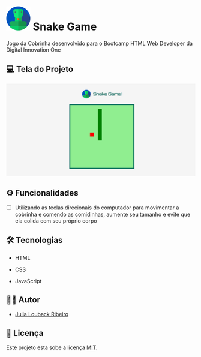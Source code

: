 # <img src="img\snake.png" style="zoom:25%;" /> Snake Game 



 Jogo da Cobrinha desenvolvido para o Bootcamp HTML Web Developer da Digital Innovation One



## 💻 Tela do Projeto

![tela](img\tela.jpg)



 ## ⚙ Funcionalidades

- [ ] Utilizando as teclas direcionais do computador para movimentar a cobrinha e comendo as comidinhas, aumente seu tamanho e evite que ela colida com seu próprio corpo

  


## 🛠 Tecnologias 

- HTML

- CSS

- JavaScript

  

## 👩‍💻 Autor

- [Julia Louback Ribeiro](https://github.com/JuliaLouback)



## 📝 Licença

Este projeto esta sobe a licença [MIT](https://github.com/JuliaLouback/snake-game/blob/master/LICENSE).

